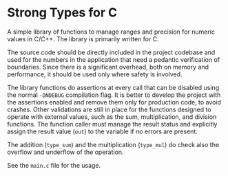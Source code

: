 # Strong Types for C

A simple library of functions to manage ranges and precision for numeric values
in C/C++. The library is primarily written for C.

The source code should be directly included in the project codebase and used
for the numbers in the application that need a pedantic verification of
boundaries. Since there is a significant overhead, both on memory and
performance, it should be used only where safety is involved.

The library functions do assertions at every call that can be disabled using
the normal `-DNDEBUG` compilation flag.
It is better to develop the project with the assertions enabled and remove them
only for production code, to avoid crashes.
Other validations are still in place for the functions designed to operate with
external values, such as the sum, multiplication, and division functions.
The function caller must manage the result status and explicitly assign the
result value (`out`) to the variable if no errors are present.

The addition (`type_sum`) and the multiplication (`type_mul`) do check also the
overflow and underflow of the operation.

See the `main.c` file for the usage.
